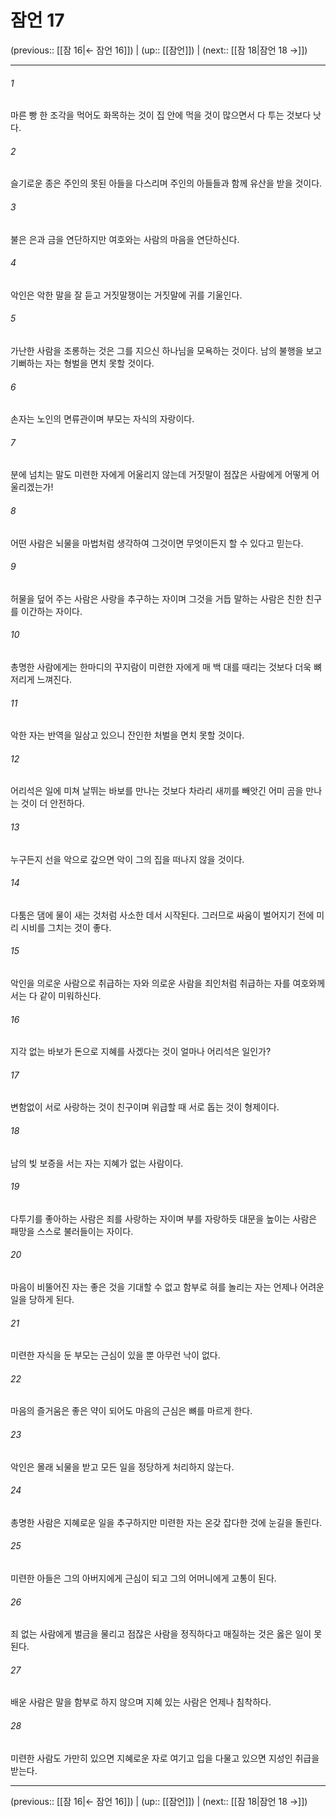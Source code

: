 # 잠언 17

(previous:: [[잠 16|← 잠언 16]]) | (up:: [[잠언]]) | (next:: [[잠 18|잠언 18 →]])

***




###### 1 

마른 빵 한 조각을 먹어도 화목하는 것이 집 안에 먹을 것이 많으면서 다 투는 것보다 낫다. 



###### 2 

슬기로운 종은 주인의 못된 아들을 다스리며 주인의 아들들과 함께 유산을 받을 것이다. 



###### 3 

불은 은과 금을 연단하지만 여호와는 사람의 마음을 연단하신다. 



###### 4 

악인은 악한 말을 잘 듣고 거짓말쟁이는 거짓말에 귀를 기울인다. 



###### 5 

가난한 사람을 조롱하는 것은 그를 지으신 하나님을 모욕하는 것이다. 남의 불행을 보고 기뻐하는 자는 형벌을 면치 못할 것이다. 



###### 6 

손자는 노인의 면류관이며 부모는 자식의 자랑이다. 



###### 7 

분에 넘치는 말도 미련한 자에게 어울리지 않는데 거짓말이 점잖은 사람에게 어떻게 어울리겠는가! 



###### 8 

어떤 사람은 뇌물을 마법처럼 생각하여 그것이면 무엇이든지 할 수 있다고 믿는다. 



###### 9 

허물을 덮어 주는 사람은 사랑을 추구하는 자이며 그것을 거듭 말하는 사람은 친한 친구를 이간하는 자이다. 



###### 10 

총명한 사람에게는 한마디의 꾸지람이 미련한 자에게 매 백 대를 때리는 것보다 더욱 뼈저리게 느껴진다. 



###### 11 

악한 자는 반역을 일삼고 있으니 잔인한 처벌을 면치 못할 것이다. 



###### 12 

어리석은 일에 미쳐 날뛰는 바보를 만나는 것보다 차라리 새끼를 빼앗긴 어미 곰을 만나는 것이 더 안전하다. 



###### 13 

누구든지 선을 악으로 갚으면 악이 그의 집을 떠나지 않을 것이다. 



###### 14 

다툼은 댐에 물이 새는 것처럼 사소한 데서 시작된다. 그러므로 싸움이 벌어지기 전에 미리 시비를 그치는 것이 좋다. 



###### 15 

악인을 의로운 사람으로 취급하는 자와 의로운 사람을 죄인처럼 취급하는 자를 여호와께서는 다 같이 미워하신다. 



###### 16 

지각 없는 바보가 돈으로 지혜를 사겠다는 것이 얼마나 어리석은 일인가? 



###### 17 

변함없이 서로 사랑하는 것이 친구이며 위급할 때 서로 돕는 것이 형제이다. 



###### 18 

남의 빚 보증을 서는 자는 지혜가 없는 사람이다. 



###### 19 

다투기를 좋아하는 사람은 죄를 사랑하는 자이며 부를 자랑하듯 대문을 높이는 사람은 패망을 스스로 불러들이는 자이다. 



###### 20 

마음이 비뚤어진 자는 좋은 것을 기대할 수 없고 함부로 혀를 놀리는 자는 언제나 어려운 일을 당하게 된다. 



###### 21 

미련한 자식을 둔 부모는 근심이 있을 뿐 아무런 낙이 없다. 



###### 22 

마음의 즐거움은 좋은 약이 되어도 마음의 근심은 뼈를 마르게 한다. 



###### 23 

악인은 몰래 뇌물을 받고 모든 일을 정당하게 처리하지 않는다. 



###### 24 

총명한 사람은 지혜로운 일을 추구하지만 미련한 자는 온갖 잡다한 것에 눈길을 돌린다. 



###### 25 

미련한 아들은 그의 아버지에게 근심이 되고 그의 어머니에게 고통이 된다. 



###### 26 

죄 없는 사람에게 벌금을 물리고 점잖은 사람을 정직하다고 매질하는 것은 옳은 일이 못 된다. 



###### 27 

배운 사람은 말을 함부로 하지 않으며 지혜 있는 사람은 언제나 침착하다. 



###### 28 

미련한 사람도 가만히 있으면 지혜로운 자로 여기고 입을 다물고 있으면 지성인 취급을 받는다.

***

(previous:: [[잠 16|← 잠언 16]]) | (up:: [[잠언]]) | (next:: [[잠 18|잠언 18 →]])
